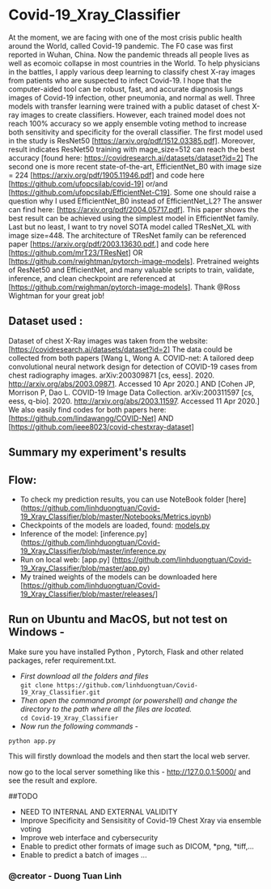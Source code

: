 # Covid-19_Xray_Classifier
At the moment, we are facing with one of the most crisis public health around the World, called Covid-19 pandemic. The F0 case was first reported in Wuhan, China. Now the pandemic threads all people lives as well as ecomoic collapse in most countries in the World.
To help physicians in the battles, I apply various deep learning to classify chest X-ray images from patients who are suspected to infect Covid-19.
I hope that the computer-aided tool can be robust, fast, and accurate diagnosis lungs images of Covid-19 infection, other pneumonia, and normal as well. 
Three models with transfer learning were trained with a public dataset of chest X-ray images to create classifiers. However, each trained model does not reach 100% accuracy so we apply ensemble voting method to increase both sensitivity and specificity for the overall classifier.
The first model used in the study is ResNet50 [https://arxiv.org/pdf/1512.03385.pdf]. Moreover, result indicates ResNet50 training with mage_size=512 can reach the best accuracy [found here: https://covidresearch.ai/datasets/dataset?id=2]
The second one is more recent state-of-the-art, EfficientNet_B0 with image size = 224 [https://arxiv.org/pdf/1905.11946.pdf] and code here [https://github.com/ufopcsilab/covid-19] or/and [https://github.com/ufopcsilab/EfficientNet-C19]. Some one should raise a question why I used EfficientNet_B0 instead of EfficientNet_L2? The answer can find here: [https://arxiv.org/pdf/2004.05717.pdf]. This paper shows the best result can be achieved using the simplest model in EfficientNet family.
Last but no least, I want to try novel SOTA model called TResNet_XL with image size=448. The architecture of TResNet family can be referenced paper [https://arxiv.org/pdf/2003.13630.pdf.]  and code here [https://github.com/mrT23/TResNet]  OR [https://github.com/rwightman/pytorch-image-models].
Pretrained weights of ResNet50 and EfficientNet, and many valuable scripts to train, validate, inference, and clean checkpoint are referenced at [https://github.com/rwighman/pytorch-image-models]. Thank @Ross Wightman for your great job!

## Dataset used :   
Dataset of chest X-Ray images was taken from the website: [https://covidresearch.ai/datasets/dataset?id=2]
The data could be collected from both papers  [Wang L, Wong A. COVID-net: A tailored deep convolutional neural network design for detection of COVID-19 cases from chest radiography images. arXiv:200309871 [cs, eess]. 2020. http://arxiv.org/abs/2003.09871. Accessed 10 Apr 2020.] AND [Cohen JP, Morrison P, Dao L. COVID-19 Image Data Collection. arXiv:200311597 [cs, eess, q-bio]. 2020. http://arxiv.org/abs/2003.11597. Accessed 11 Apr 2020.]
We also easily find codes for both papers here: [https://github.com/lindawangg/COVID-Net] AND [https://github.com/ieee8023/covid-chestxray-dataset]
## Summary my experiment's results

## Flow:
* To check my prediction results, you can use NoteBook folder [here] (https://github.com/linhduongtuan/Covid-19_Xray_Classifier/blob/master/Notebooks/Metrics.ipynb)
* Checkpoints of the models are loaded, found: [models.py](https://github.com/linhduongtuan/Covid-19-Xray-Classifier/blob/master/commons.py) 
* Inference of the model: [inference.py] (https://github.com/linhduongtuan/Covid-19_Xray_Classifier/blob/master/inference.py
* Run on local web: [app.py] (https://github.com/linhduongtuan/Covid-19_Xray_Classifier/blob/master/app.py) 
* My trained weights of the models can be downloaded here [https://github.com/linhduongtuan/Covid-19_Xray_Classifier/blob/master/releases/]

## Run on Ubuntu and MacOS, but not test on Windows - 
Make sure you have installed Python , Pytorch, Flask and other related packages, refer requirement.txt.

* _First download all the folders and files_     
`git clone https://github.com/linhduongtuan/Covid-19_Xray_Classifier.git`     
* _Then open the command prompt (or powershell) and change the directory to the path where all the files are located._       
`cd Covid-19_Xray_Classifier`      
* _Now run the following commands_ -        

`python app.py`     


This will firstly download the models and then start the local web server.

now go to the local server something like this - http://127.0.0.1:5000/ and see the result and explore.

##TODO
* NEED TO INTERNAL AND EXTERNAL VALIDITY
* Improve Specificity and Sensisitity of Covid-19 Chest Xray via ensemble voting
* Improve web interface and cybersecurity
* Enable to predict other formats of image such as DICOM, *png, *tiff,...
* Enable to predict a batch of images
...
### @creator - Duong Tuan Linh
